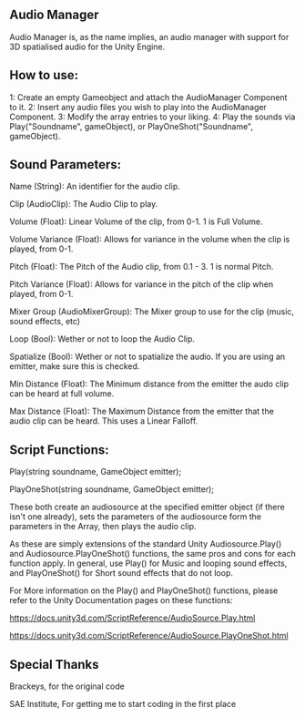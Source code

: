 Audio Manager
-----------------

Audio Manager is, as the name implies, an audio manager with support for 3D spatialised audio for the Unity Engine.

How to use:
-----------

1: Create an empty Gameobject and attach the AudioManager Component to it.
2: Insert any audio files you wish to play into the AudioManager Component.
3: Modify the array entries to your liking.
4: Play the sounds via Play("Soundname", gameObject), or PlayOneShot("Soundname", gameObject).



Sound Parameters:
--------------

Name (String): An identifier for the audio clip.

Clip (AudioClip): The Audio Clip to play.

Volume (Float): Linear Volume of the clip, from 0-1. 1 is Full Volume.

Volume Variance (Float): Allows for variance in the volume when the clip is played, from 0-1.

Pitch (Float): The Pitch of the Audio clip, from 0.1 - 3. 1 is normal Pitch.

Pitch Variance (Float): Allows for variance in the pitch of the clip when played, from 0-1.

Mixer Group (AudioMixerGroup): The Mixer group to use for the clip (music, sound effects, etc)

Loop (Bool): Wether or not to loop the Audio Clip.

Spatialize (Bool): Wether or not to spatialize the audio. If you are using an emitter, 
make sure this is checked.

Min Distance (Float): The Minimum distance from the emitter the audo clip can be heard at full volume.

Max Distance (Float): The Maximum Distance from the emitter that the audio clip can be heard.
This uses a Linear Falloff.


Script Functions:
-----------------


Play(string soundname, GameObject emitter);

PlayOneShot(string soundname, GameObject emitter);

These both create an audiosource at the specified emitter object (if there isn't one already),
sets the parameters of the audiosource form the parameters in the Array, then plays the audio clip.

As these are simply extensions of the standard Unity Audiosource.Play() and Audiosource.PlayOneShot() functions,
the same pros and cons for each function apply. In general, use Play() for Music and looping sound effects, and PlayOneShot() 
for Short sound effects that do not loop.

For More information on the Play() and PlayOneShot() functions, please refer to the Unity Documentation pages on these functions:

https://docs.unity3d.com/ScriptReference/AudioSource.Play.html

https://docs.unity3d.com/ScriptReference/AudioSource.PlayOneShot.html


Special Thanks
---------------
Brackeys, for the original code

SAE Institute, For getting me to start coding in the first place




